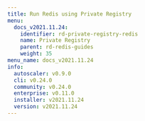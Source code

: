 ```yaml
---
title: Run Redis using Private Registry
menu:
  docs_v2021.11.24:
    identifier: rd-private-registry-redis
    name: Private Registry
    parent: rd-redis-guides
    weight: 35
menu_name: docs_v2021.11.24
info:
  autoscaler: v0.9.0
  cli: v0.24.0
  community: v0.24.0
  enterprise: v0.11.0
  installer: v2021.11.24
  version: v2021.11.24
---
```


